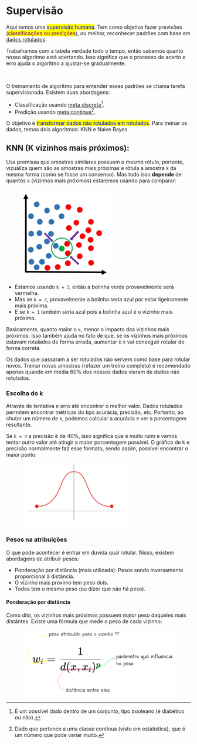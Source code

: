 # Supervisão

Aqui temos uma <mark style="color:blue;">supervisão humana</mark>. Tem como objetivo fazer previsões (<mark style="color:purple;">classificações ou predições</mark>), ou melhor, reconhecer padrões com base em [dados rotulados](dados-rotulados.md).

Trabalhamos com a tabela verdade todo o tempo, então sabemos quanto nosso algoritmo está acertando. Isso significa que o processo de acerto e erro ajuda o algoritmo a ajustar-se gradualmente.

<figure><img src="../../../.gitbook/assets/rótulo de um dado.png" alt="" width="563"><figcaption></figcaption></figure>

O treinamento de algoritmo para entender esses padrões se chama tarefa supervisionada. Existem duas abordagens:&#x20;

* Classificação usando [meta discreta](#user-content-fn-1)[^1].
* Predição usando [meta continua](#user-content-fn-2)[^2].

O objetivo é <mark style="color:blue;">transformar dados não rotulados em rotulados</mark>. Para treinar os dados, temos dois algoritmos: KNN e Naive Bayes.

## KNN (K vizinhos mais próximos):

Usa premissa que amostras similares possuem o mesmo rótulo, portanto, vizualiza quem são as amostras mais próximas e rótula a amostra `X` da mesma forma (como se fosse um consenso). Mas tudo isso **depende** de quantos `k` (vizinhos mais próximos) estaremos usando para comparar:

<figure><img src="../../../.gitbook/assets/knn.png" alt="" width="248"><figcaption></figcaption></figure>

* Estamos usando `k = 3`, então a bolinha verde provavelmente será vermelha.
* Mas se `k = 2`, provavelmente a bolinha seria azul por estar ligeiramente mais próxima.
* E se `k = 1` também seria azul pois a bolinha azul é o vizinho mais próximo.

Basicamente, quanto maior o `k`, menor o impacto dos vizinhos mais próximos. Isso também ajuda no fato de que, se os vizinhos mais próximos estavam rotulados de forma errada, aumentar o `k` vai conseguir rotular de forma correta.

Os dados que passaram a ser rotulados não servem como base para rotular novos. Treinar novas amostras (refazer um treino completo) é recomendado apenas quando em média 60% dos nossos dados vieram de dados não rotulados.

### Escolha do k

Através de tentativa e erro até encontrar o melhor valor. Dados rotulados permitem encontrar métricas do tipo acurácia, precisão, etc. Portanto, ao chutar um número de `k`, podemos calcular a acurácia e ver a porcentagem resultante.&#x20;

Se `k = 4` a precisão é de 40%, isso significa que é muito ruim e vamos tentar outro valor até atingir a maior porcentagem possível. O gráfico de k e precisão normalmente faz esse formato, sendo assim, possível encontrar o maior ponto:

<figure><img src="../../../.gitbook/assets/grafico gaussiano.png" alt=""><figcaption></figcaption></figure>

### Pesos na atribuições

O que pode acontecer é entrar em duvida qual rotular. Nisso, existem abordagens de atribuir pesos:

* Ponderação por distância (mais utilizada): Pesos sendo inversamente proporcional à distância.
* O vizinho mais próximo tem peso dois.
* Todos tem o mesmo peso (ou dizer que não há peso).

#### Ponderação por distância

Como dito, os vizinhos mais próximos possuem maior peso daqueles mais distântes. Existe uma fórmula que mede o peso de cada vizinho:

<figure><img src="../../../.gitbook/assets/peso ponderado na distancia.png" alt="" width="563"><figcaption></figcaption></figure>

[^1]: É um possível dado dentro de um conjunto, tipo booleano (é diabético ou não).

[^2]: Dado que pertence a uma classe contínua (visto em estatística), que é um número que pode variar muito.
